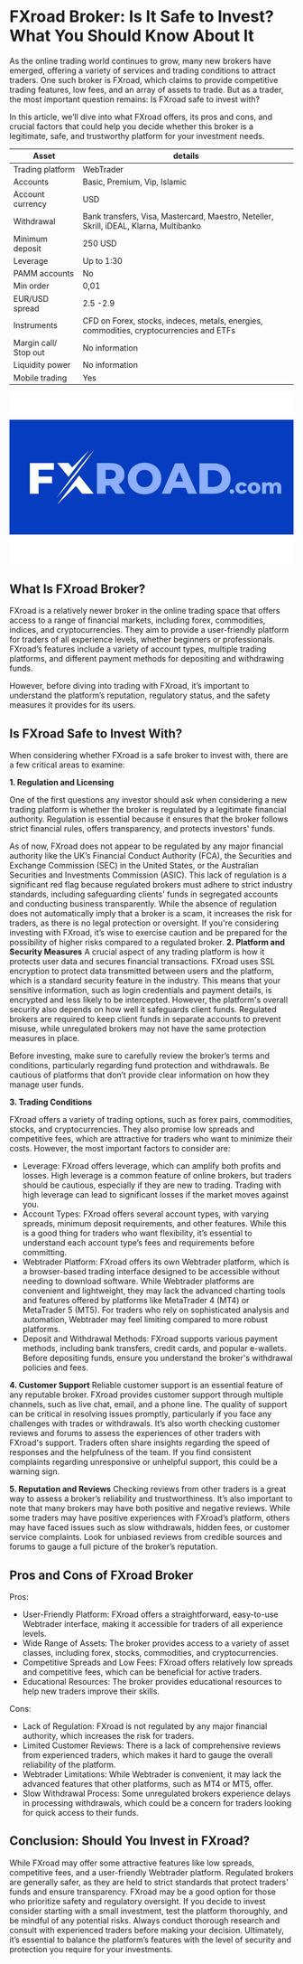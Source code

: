 FXroad Broker: Is It Safe to Invest? What You Should Know About It
======================================================


As the online trading world continues to grow, many new brokers have emerged, offering a variety of services and trading conditions to attract traders. One such broker is FXroad, which claims to provide competitive trading features, low fees, and an array of assets to trade. But as a trader, the most important question remains: Is FXroad safe to invest with?

In this article, we’ll dive into what FXroad offers, its pros and cons, and crucial factors that could help you decide whether this broker is a legitimate, safe, and trustworthy platform for your investment needs.


| **Asset** | **details** | 
|-------------| -------------- | 
| Trading platform | WebTrader | 
| Accounts | Basic, Premium, Vip, Islamic | 
| Account currency | USD | 
| Withdrawal | Bank transfers, Visa, Mastercard, Maestro, Neteller, Skrill, iDEAL, Klarna, Multibanko  | 
| Minimum deposit | 250 USD | 
| Leverage | Up to 1:30 | 
| PAMM accounts | No | 
| Min order | 0,01 |
| EUR/USD spread | 2.5 -2.9   | 
| Instruments | CFD on Forex, stocks, indeces, metals, energies, commodities, cryptocurrencies and ETFs | 
| Margin call/ Stop out | No information | 
| Liquidity power | No information | 
| Mobile trading | Yes |

![image](https://github.com/Trading-review/FXroad-review-2025/blob/893817e2301c806e1beb5c5a980cdc2db5c6c0ce/67d0057f43261f001da3f45e.jpg)

What Is FXroad Broker?
--------------------

FXroad is a relatively newer broker in the online trading space that offers access to a range of financial markets, including forex, commodities, indices, and cryptocurrencies. They aim to provide a user-friendly platform for traders of all experience levels, whether beginners or professionals. FXroad’s features include a variety of account types, multiple trading platforms, and different payment methods for depositing and withdrawing funds.

However, before diving into trading with FXroad, it’s important to understand the platform’s reputation, regulatory status, and the safety measures it provides for its users.



Is FXroad Safe to Invest With?
-----------------------

When considering whether FXroad is a safe broker to invest with, there are a few critical areas to examine:

**1. Regulation and Licensing**

One of the first questions any investor should ask when considering a new trading platform is whether the broker is regulated by a legitimate financial authority. Regulation is essential because it ensures that the broker follows strict financial rules, offers transparency, and protects investors' funds.

As of now, FXroad does not appear to be regulated by any major financial authority like the UK’s Financial Conduct Authority (FCA), the Securities and Exchange Commission (SEC) in the United States, or the Australian Securities and Investments Commission (ASIC). This lack of regulation is a significant red flag because regulated brokers must adhere to strict industry standards, including safeguarding clients' funds in segregated accounts and conducting business transparently.
While the absence of regulation does not automatically imply that a broker is a scam, it increases the risk for traders, as there is no legal protection or oversight. If you're considering investing with FXroad, it’s wise to exercise caution and be prepared for the possibility of higher risks compared to a regulated broker.
**2. Platform and Security Measures**
A crucial aspect of any trading platform is how it protects user data and secures financial transactions. FXroad uses SSL encryption to protect data transmitted between users and the platform, which is a standard security feature in the industry. This means that your sensitive information, such as login credentials and payment details, is encrypted and less likely to be intercepted.
However, the platform's overall security also depends on how well it safeguards client funds. Regulated brokers are required to keep client funds in separate accounts to prevent misuse, while unregulated brokers may not have the same protection measures in place.

Before investing, make sure to carefully review the broker’s terms and conditions, particularly regarding fund protection and withdrawals. Be cautious of platforms that don’t provide clear information on how they manage user funds.

**3. Trading Conditions**

FXroad offers a variety of trading options, such as forex pairs, commodities, stocks, and cryptocurrencies. They also promise low spreads and competitive fees, which are attractive for traders who want to minimize their costs. However, the most important factors to consider are:

- Leverage: FXroad offers leverage, which can amplify both profits and losses. High leverage is a common feature of online brokers, but traders should be cautious, especially if they are new to trading. Trading with high leverage can lead to significant losses if the market moves against you.
- Account Types: FXroad offers several account types, with varying spreads, minimum deposit requirements, and other features. While this is a good thing for traders who want flexibility, it’s essential to understand each account type’s fees and requirements before committing.
- Webtrader Platform: FXroad offers its own Webtrader platform, which is a browser-based trading interface designed to be accessible without needing to download software. While Webtrader platforms are convenient and lightweight, they may lack the advanced charting tools and features offered by platforms like MetaTrader 4 (MT4) or MetaTrader 5 (MT5). For traders who rely on sophisticated analysis and automation, Webtrader may feel limiting compared to more robust platforms.
- Deposit and Withdrawal Methods: FXroad supports various payment methods, including bank transfers, credit cards, and popular e-wallets. Before depositing funds, ensure you understand the broker's withdrawal policies and fees.

**4. Customer Support**
Reliable customer support is an essential feature of any reputable broker. FXroad provides customer support through multiple channels, such as live chat, email, and a phone line. The quality of support can be critical in resolving issues promptly, particularly if you face any challenges with trades or withdrawals.
It’s also worth checking customer reviews and forums to assess the experiences of other traders with FXroad's support. Traders often share insights regarding the speed of responses and the helpfulness of the team. If you find consistent complaints regarding unresponsive or unhelpful support, this could be a warning sign.

**5. Reputation and Reviews**
Checking reviews from other traders is a great way to assess a broker’s reliability and trustworthiness. 
It’s also important to note that many brokers may have both positive and negative reviews. While some traders may have positive experiences with FXroad’s platform, others may have faced issues such as slow withdrawals, hidden fees, or customer service complaints. Look for unbiased reviews from credible sources and forums to gauge a full picture of the broker’s reputation.



Pros and Cons of FXroad Broker
-----------------

Pros:
- User-Friendly Platform: FXroad offers a straightforward, easy-to-use Webtrader interface, making it accessible for traders of all experience levels.
- Wide Range of Assets: The broker provides access to a variety of asset classes, including forex, stocks, commodities, and cryptocurrencies.
- Competitive Spreads and Low Fees: FXroad offers relatively low spreads and competitive fees, which can be beneficial for active traders.
- Educational Resources: The broker provides educational resources to help new traders improve their skills.

Cons:
- Lack of Regulation: FXroad is not regulated by any major financial authority, which increases the risk for traders.
- Limited Customer Reviews: There is a lack of comprehensive reviews from experienced traders, which makes it hard to gauge the overall reliability of the platform.
- Webtrader Limitations: While Webtrader is convenient, it may lack the advanced features that other platforms, such as MT4 or MT5, offer.
- Slow Withdrawal Process: Some unregulated brokers experience delays in processing withdrawals, which could be a concern for traders looking for quick access to their funds.


Conclusion: Should You Invest in FXroad?
-------------------

While FXroad may offer some attractive features like low spreads, competitive fees, and a user-friendly Webtrader platform. Regulated brokers are generally safer, as they are held to strict standards that protect traders' funds and ensure transparency. FXroad may  be a good option for those who prioritize safety and regulatory oversight.
If you decide to invest consider starting with a small investment, test the platform thoroughly, and be mindful of any potential risks. Always conduct thorough research and consult with experienced traders before making your decision. Ultimately, it’s essential to balance the platform’s features with the level of security and protection you require for your investments.
